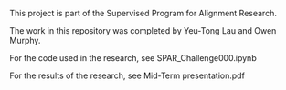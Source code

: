 This project is part of the Supervised Program for Alignment Research.

The work in this repository was completed by Yeu-Tong Lau and Owen Murphy.

For the code used in the research, see SPAR_Challenge000.ipynb

For the results of the research, see Mid-Term presentation.pdf
